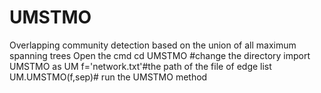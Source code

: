 # UMSTMO
Overlapping community detection based on the union of all maximum spanning trees
Open the cmd
cd UMSTMO #change the directory 
import UMSTMO as UM
f='network.txt'#the path of the file of edge list
UM.UMSTMO(f,sep)# run the UMSTMO method 
